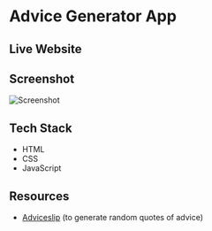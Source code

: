 # Advice Generator App

## Live Website

## Screenshot

![Screenshot](https://i.ibb.co/N76LfwL/advice-generator-app.png)

## Tech Stack

- HTML
- CSS
- JavaScript

## Resources

- [Adviceslip](https://api.adviceslip.com/advice) (to generate random quotes of advice)
